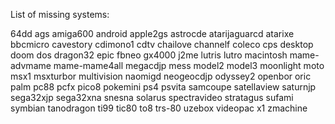 List of missing systems:

64dd
ags
amiga600
android
apple2gs
astrocde
atarijaguarcd
atarixe
bbcmicro
cavestory
cdimono1
cdtv
chailove
channelf
coleco
cps
desktop
doom
dos
dragon32
epic
fbneo
gx4000
j2me
lutris
lutro
macintosh
mame-advmame
mame-mame4all
megacdjp
mess
model2
model3
moonlight
moto
msx1
msxturbor
multivision
naomigd
neogeocdjp
odyssey2
openbor
oric
palm
pc88
pcfx
pico8
pokemini
ps4
psvita
samcoupe
satellaview
saturnjp
sega32xjp
sega32xna
snesna
solarus
spectravideo
stratagus
sufami
symbian
tanodragon
ti99
tic80
to8
trs-80
uzebox
videopac
x1
zmachine

